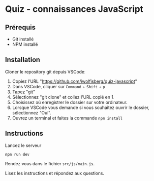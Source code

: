 # Quiz - connaissances JavaScript

## Prérequis

- Git installé
- NPM installé

## Installation

Cloner le repository git depuis VSCode:

1. Copiez l'URL "https://github.com/iwolfisberg/quiz-javascript"
2. Dans VSCode, cliquer sur `Command` + `Shift` + `p`
3. Tapez "git"
4. Sélectionnez "git clone" et collez l'URL copié en 1.
5. Choisissez où enregistrer le dossier sur votre ordinateur.
6. Lorsque VSCode vous demande si vous souhaitez ouvrir le dossier, sélectionnez "Oui".
7. Ouvrez un terminal et faites la commande `npm install`

## Instructions

Lancez le serveur

```
npm run dev
```

Rendez vous dans le fichier `src/js/main.js`.

Lisez les instructions et répondez aux questions.
